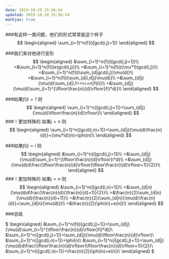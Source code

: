 ```yaml
---
date: 2019-10-20 15:56:54
updated: 2019-10-20 15:56:54
mathjax: true
---
```


###有这样一类问题，他们的形式常常是这个样子 
$$
\begin{aligned}
\sum_{i=1}^n{f(i)[gcd(i,j)=1]}
\end{aligned}
$$

<!---more-->

###我们来对他进行变形
$$
\begin{aligned}
&\sum_{i=1}^n{f(i)[gcd(i,j)=1]}\\
=&\sum_{i=1}^n{f(i)e(gcd(i,j))}\\
=&\sum_{i=1}^n{f(i)(\mu*1)(gcd(i,j)}\\
=&\sum_{i=1}^n{f(i)\sum_{d|gcd(i,j)}\mu(d)}\\
=&\sum_{i=1}^n{f(i)\sum_{d|i,d|j}\mu(d)}\\
=&\sum_{d|j}{\mu(d)\sum_{d|i,1<=i<=n}f(i)}\\
=&\sum_{d|j}{\mu(d)\sum_{i=1}^{\lfloor\frac{n}{d}\rfloor}f(i*d)}\\
\end{aligned}
$$

###如果$f(i)=1$ 则 
$$
\begin{aligned}
\sum_{i=1}^n{[gcd(i,j)=1]}=\sum_{d|j}{\mu(d)\lfloor\frac{n}{d}\rfloor}\\
\end{aligned}
$$
###！更加特殊的 如果$j=n$ 则 
$$
\begin{aligned}
\sum_{i=1}^n{[gcd(i,n)=1]}=\sum_{d|j}{\mu(d)\frac{n}{d}}=(\mu*id)(n)=\phi(n)\\
\end{aligned}
$$

###如果$f(i)=i$ 则 
$$
\begin{aligned}
&\sum_{i=1}^n{i[gcd(i,j)=1]}\\
=&\sum_{d|j}{\mu(d)\sum_{i=1}^{\lfloor\frac{n}{d}\rfloor}i*d}\\
=&\sum_{d|j}{\mu(d)d\frac{\lfloor\frac{n}{d}\rfloor(\lfloor\frac{n}{d}\rfloor+1)}{2}}\\
\end{aligned}
$$
###！更加特殊的 如果$j=n$ 则 
$$
\begin{aligned}
&\sum_{i=1}^n{i[gcd(i,n)=1]}\\
=&\sum_{d|n}{\mu(d)d\frac{\frac{n}{d}(\frac{n}{d}+1)}{2}}\\
=&\frac{n}{2}\sum_{d|n}{\mu(d)(\frac{n}{d}+1)}\\
=&\frac{n}{2}(\sum_{d|n}{\mu(d)\frac{n}{d}}+\sum_{d|n}{\mu(d)})\\
=&\frac{n}{2}(\phi(n)+e(n))\\
\end{aligned}
$$

###总结


$
\begin{aligned}
&\sum_{i=1}^n{f(i)[gcd(i,j)=1]}=\sum_{d|j}{\mu(d)\sum_{i=1}^{\lfloor\frac{n}{d}\rfloor}f(i*d)}\\
&\sum_{i=1}^n{[gcd(i,j)=1]}=\sum_{d|j}{\mu(d)\lfloor\frac{n}{d}\rfloor}\\
&\sum_{i=1}^n{[gcd(i,n)=1]}=\phi(n)\\
&\sum_{i=1}^n{i[gcd(i,j)=1]}=\sum_{d|j}{\mu(d)d\frac{\lfloor\frac{n}{d}\rfloor(\lfloor\frac{n}{d}\rfloor+1)}{2}}\\
&\sum_{i=1}^n{i[gcd(i,n)=1]}=\frac{n}{2}(\phi(n)+e(n))\\
\end{aligned}
$